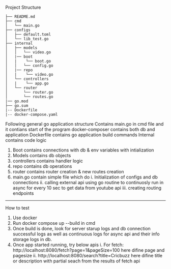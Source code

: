 
Project Structure

```
├── README.md
├── cmd
│   └── main.go
├── configs
│   ├── default.toml
│   └── lib_test.go
├── internal
│   ├── models
│   │   └── video.go
│   |── boot
│   |    └── boot.go
│   │   └── config.go
│   |── repo
│   |    └── video.go
│   └── controllers
│   |    └── app.go
│   └── router
│       └── router.go
│       └── routes.go
|── go.mod
├── go.sum
|-- Dockerfile
|-- docker-compose.yaml
```

Following general go application structure
Contains main.go in cmd file and it contians start of the program
docker-composer contains both db and application
Dockerfile contains go application build commands
Internal contains code logic
1. Boot contains connections with db & env variables with intialization
2. Models contains db objects
3. controllers contains handler logic
4. repo contains db operations
5. router contains router creation & new routes creation
6. main.go contain simple file which do
    i. Initialization of configs and db connections
    ii. calling external api using go routine to continuosly run in async for every 10 sec to get data from youtube api
    iii. creating routing endpoints


-------

How to test

1. Use docker
2. Run docker compose up --build in cmd
3. Once build is done, look for server starup logs and db connection successful logs as well as         continuous logs for async api and their info storage logs in db.
4. Once app started running, try below apis
    i. For fetch: http://localhost:8080/fetch?page=1&pageSize=100
        here difine page and pagesize
    ii. http://localhost:8080/search?title=Cricbuzz
        here difine title or description with partial seach from the results of fetch api
